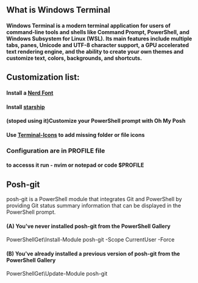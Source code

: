 ## What is Windows Terminal
#### Windows Terminal is a modern terminal application for users of command-line tools and shells like Command Prompt, PowerShell, and Windows Subsystem for Linux (WSL). Its main features include multiple tabs, panes, Unicode and UTF-8 character support, a GPU accelerated text rendering engine, and the ability to create your own themes and customize text, colors, backgrounds, and shortcuts.


## Customization list:
#### Install a [Nerd Font](https://www.nerdfonts.com/)
#### Install [starship](https://starship.rs/)
#### (stoped using it)Customize your PowerShell prompt with Oh My Posh
#### Use [Terminal-Icons](https://github.com/devblackops/Terminal-Icons) to add missing folder or file icons


### Configuration are in PROFILE file
#### to accesss it run - nvim or notepad or code $PROFILE ####

## Posh-git
posh-git is a PowerShell module that integrates Git and PowerShell by providing Git status summary information that can be displayed in the PowerShell prompt.
#### (A) You've never installed posh-git from the PowerShell Gallery
PowerShellGet\Install-Module posh-git -Scope CurrentUser -Force
#### (B) You've already installed a previous version of posh-git from the PowerShell Gallery
PowerShellGet\Update-Module posh-git



